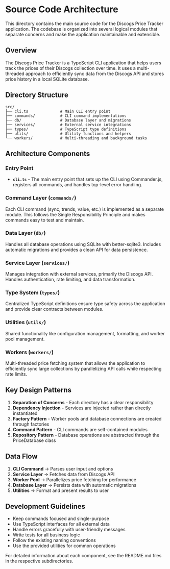 # Source Code Architecture

This directory contains the main source code for the Discogs Price Tracker application. The codebase is organized into several logical modules that separate concerns and make the application maintainable and extensible.

## Overview

The Discogs Price Tracker is a TypeScript CLI application that helps users track the prices of their Discogs collection over time. It uses a multi-threaded approach to efficiently sync data from the Discogs API and stores price history in a local SQLite database.

## Directory Structure

```
src/
├── cli.ts              # Main CLI entry point
├── commands/           # CLI command implementations
├── db/                 # Database layer and migrations
├── services/           # External service integrations
├── types/              # TypeScript type definitions
├── utils/              # Utility functions and helpers
└── workers/            # Multi-threading and background tasks
```

## Architecture Components

### Entry Point
- **`cli.ts`** - The main entry point that sets up the CLI using Commander.js, registers all commands, and handles top-level error handling.

### Command Layer (`commands/`)
Each CLI command (sync, trends, value, etc.) is implemented as a separate module. This follows the Single Responsibility Principle and makes commands easy to test and maintain.

### Data Layer (`db/`)
Handles all database operations using SQLite with better-sqlite3. Includes automatic migrations and provides a clean API for data persistence.

### Service Layer (`services/`)
Manages integration with external services, primarily the Discogs API. Handles authentication, rate limiting, and data transformation.

### Type System (`types/`)
Centralized TypeScript definitions ensure type safety across the application and provide clear contracts between modules.

### Utilities (`utils/`)
Shared functionality like configuration management, formatting, and worker pool management.

### Workers (`workers/`)
Multi-threaded price fetching system that allows the application to efficiently sync large collections by parallelizing API calls while respecting rate limits.

## Key Design Patterns

1. **Separation of Concerns** - Each directory has a clear responsibility
2. **Dependency Injection** - Services are injected rather than directly instantiated
3. **Factory Pattern** - Worker pools and database connections are created through factories
4. **Command Pattern** - CLI commands are self-contained modules
5. **Repository Pattern** - Database operations are abstracted through the PriceDatabase class

## Data Flow

1. **CLI Command** → Parses user input and options
2. **Service Layer** → Fetches data from Discogs API
3. **Worker Pool** → Parallelizes price fetching for performance
4. **Database Layer** → Persists data with automatic migrations
5. **Utilities** → Format and present results to user

## Development Guidelines

- Keep commands focused and single-purpose
- Use TypeScript interfaces for all external data
- Handle errors gracefully with user-friendly messages
- Write tests for all business logic
- Follow the existing naming conventions
- Use the provided utilities for common operations

For detailed information about each component, see the README.md files in the respective subdirectories.